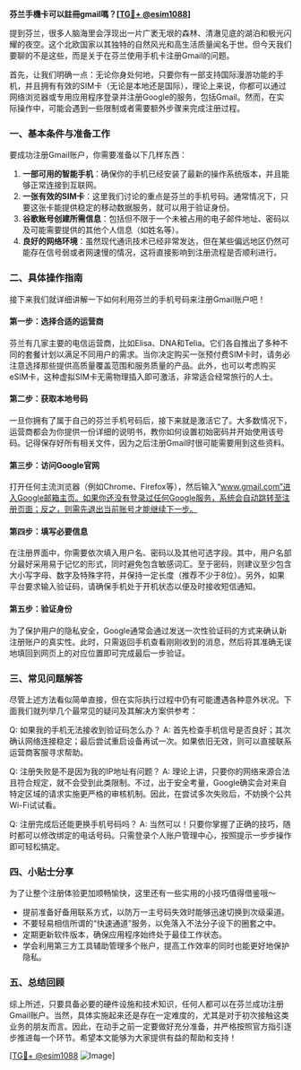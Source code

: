 **芬兰手機卡可以註冊gmail嗎？[[TG💪+ @esim1088](https://t.me/s/esim1088)]**

提到芬兰，很多人脑海里会浮现出一片广袤无垠的森林、清澈见底的湖泊和极光闪耀的夜空。这个北欧国家以其独特的自然风光和高生活质量闻名于世。但今天我们要聊的不是这些，而是关于在芬兰使用手机卡注册Gmail的问题。

首先，让我们明确一点：无论你身处何地，只要你有一部支持国际漫游功能的手机，并且拥有有效的SIM卡（无论是本地还是国际），理论上来说，你都可以通过网络浏览器或专用应用程序登录并注册Google的服务，包括Gmail。然而，在实际操作中，可能会遇到一些限制或者需要额外步骤来完成注册过程。

### **一、基本条件与准备工作**

要成功注册Gmail账户，你需要准备以下几样东西：

1. **一部可用的智能手机**：确保你的手机已经安装了最新的操作系统版本，并且能够正常连接到互联网。
2. **一张有效的SIM卡**：这里我们讨论的重点是芬兰的手机号码。通常情况下，只要这张卡能提供稳定的移动数据服务，就可以用于验证身份。
3. **谷歌账号创建所需信息**：包括但不限于一个未被占用的电子邮件地址、密码以及可能需要提供的其他个人信息（如姓名等）。
4. **良好的网络环境**：虽然现代通讯技术已经非常发达，但在某些偏远地区仍然可能存在信号弱或者网速慢的情况，这将直接影响到注册流程是否顺利进行。

### **二、具体操作指南**

接下来我们就详细讲解一下如何利用芬兰的手机号码来注册Gmail账户吧！

#### **第一步：选择合适的运营商**
芬兰有几家主要的电信运营商，比如Elisa、DNA和Telia。它们各自推出了多种不同的套餐计划以满足不同用户的需求。当你决定购买一张预付费SIM卡时，请务必注意选择那些提供高质量覆盖范围和服务质量的产品。此外，也可以考虑购买eSIM卡，这种虚拟SIM卡无需物理插入即可激活，非常适合经常旅行的人士。

#### **第二步：获取本地号码**
一旦你拥有了属于自己的芬兰手机号码后，接下来就是激活它了。大多数情况下，运营商都会为你提供一份详细的说明书，教你如何设置初始密码并开始使用该号码。记得保存好所有相关文件，因为之后注册Gmail时很可能需要用到这些资料。

#### **第三步：访问Google官网**
打开任何主流浏览器（例如Chrome、Firefox等），然后输入“www.gmail.com”进入Google邮箱主页。如果你还没有登录过任何Google服务，系统会自动跳转至注册页面；反之，则需先退出当前账号才能继续下一步。

#### **第四步：填写必要信息**
在注册界面中，你需要依次填入用户名、密码以及其他可选字段。其中，用户名部分最好采用易于记忆的形式，同时避免包含敏感词汇。至于密码，则建议至少包含大小写字母、数字及特殊字符，并保持一定长度（推荐不少于8位）。另外，如果平台要求输入验证码，请确保手机处于开机状态以便及时接收短信通知。

#### **第五步：验证身份**
为了保护用户的隐私安全，Google通常会通过发送一次性验证码的方式来确认新注册账户的真实性。此时，只需返回手机查看刚刚收到的消息，然后将其准确无误地填回到网页上的对应位置即可完成最后一步验证。

### **三、常见问题解答**

尽管上述方法看似简单直接，但在实际执行过程中仍有可能遭遇各种意外状况。下面我们就列举几个最常见的疑问及其解决方案供参考：

Q: 如果我的手机无法接收到验证码怎么办？
A: 首先检查手机信号是否良好；其次确认网络连接稳定；最后尝试重启设备再试一次。如果依旧无效，则可以直接联系运营商客服寻求帮助。

Q: 注册失败是不是因为我的IP地址有问题？
A: 理论上讲，只要你的网络来源合法且符合规定，就不会受到此类限制。不过，出于安全考量，Google确实会对来自特定区域的请求实施更严格的审核机制。因此，在尝试多次失败后，不妨换个公共Wi-Fi试试看。

Q: 注册完成后还能更换手机号码吗？
A: 当然可以！只要你掌握了正确的技巧，随时都可以修改绑定的电话号码。只需登录个人账户管理中心，按照提示一步步操作即可轻松搞定。

### **四、小贴士分享**

为了让整个注册体验更加顺畅愉快，这里还有一些实用的小技巧值得借鉴哦～

- 提前准备好备用联系方式，以防万一主号码失效时能够迅速切换到次级渠道。
- 不要轻易相信所谓的“快速通道”服务，以免落入不法分子设下的圈套之中。
- 定期更新软件版本，确保应用程序始终处于最佳工作状态。
- 学会利用第三方工具辅助管理多个账户，提高工作效率的同时也能更好地保护隐私。

### **五、总结回顾**

综上所述，只要具备必要的硬件设施和技术知识，任何人都可以在芬兰成功注册Gmail账户。当然，具体实施起来还是存在一定难度的，尤其是对于初次接触这类业务的朋友而言。因此，在动手之前一定要做好充分准备，并严格按照官方指引逐步推进每一个环节。希望本文能够为大家提供有益的帮助和支持！

[[TG💪+ @esim1088](https://t.me/s/esim1088) ![Image](https://i.postimg.cc/4NQfJmqS/Snipaste-2025-05-13-00-14-12.png)]